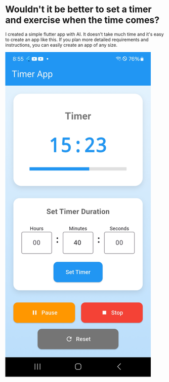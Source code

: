 # Wouldn't it be better to set a timer and exercise when the time comes?

I created a simple flutter app with AI.
It doesn't take much time and it's easy to create an app like this.
If you plan more detailed requirements and instructions, you can easily create an app of any size.


![](./timerapp_main.jpg)
